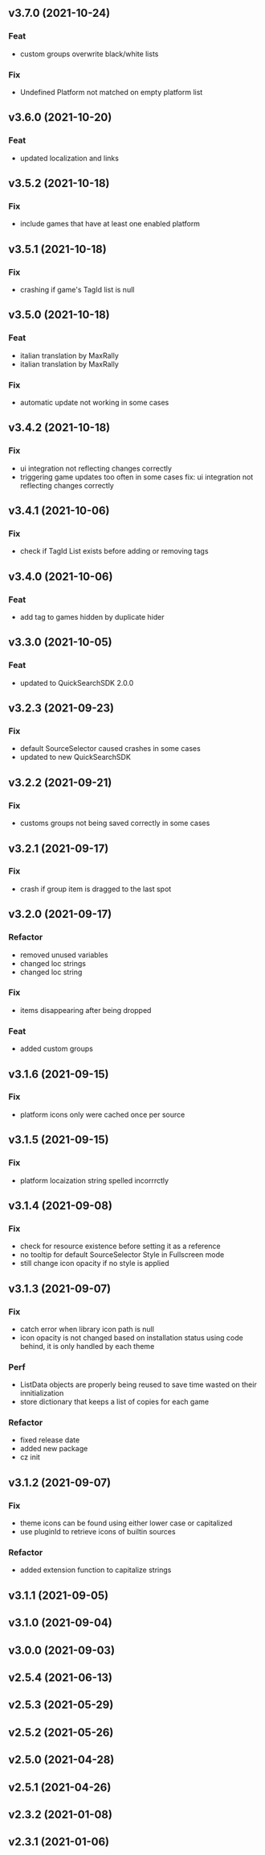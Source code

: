 ## v3.7.0 (2021-10-24)

### Feat

- custom groups overwrite black/white lists

### Fix

- Undefined Platform not matched on empty platform list

## v3.6.0 (2021-10-20)

### Feat

- updated localization and links

## v3.5.2 (2021-10-18)

### Fix

- include games that have at least one enabled platform

## v3.5.1 (2021-10-18)

### Fix

- crashing if game's TagId list is null

## v3.5.0 (2021-10-18)

### Feat

- italian translation by MaxRally
- italian translation by MaxRally

### Fix

- automatic update not working in some cases

## v3.4.2 (2021-10-18)

### Fix

- ui integration not reflecting changes correctly
- triggering game updates too often in some cases fix: ui integration not reflecting changes correctly

## v3.4.1 (2021-10-06)

### Fix

- check if TagId List exists before adding or removing tags

## v3.4.0 (2021-10-06)

### Feat

- add tag to games hidden by duplicate hider

## v3.3.0 (2021-10-05)

### Feat

- updated to QuickSearchSDK 2.0.0

## v3.2.3 (2021-09-23)

### Fix

- default SourceSelector caused crashes in some cases
- updated to new QuickSearchSDK

## v3.2.2 (2021-09-21)

### Fix

- customs groups not being saved correctly in some cases

## v3.2.1 (2021-09-17)

### Fix

- crash if group item is dragged to the last spot

## v3.2.0 (2021-09-17)

### Refactor

- removed unused variables
- changed loc strings
- changed loc string

### Fix

- items disappearing after being dropped

### Feat

- added custom groups

## v3.1.6 (2021-09-15)

### Fix

- platform icons only were cached once per source

## v3.1.5 (2021-09-15)

### Fix

- platform locaization string spelled incorrrctly

## v3.1.4 (2021-09-08)

### Fix

- check for resource existence before setting it as a reference
- no tooltip for default SourceSelector Style in Fullscreen mode
- still change icon opacity if no style is applied

## v3.1.3 (2021-09-07)

### Fix

- catch error when library icon path is null
- icon opacity is not changed based on installation status using code behind, it is only handled by each theme

### Perf

- ListData objects are properly being reused to save time wasted on their innitialization
- store dictionary that keeps a list of copies for each game

### Refactor

- fixed release date
- added new package
- cz init

## v3.1.2 (2021-09-07)

### Fix

- theme icons can be found using either lower case or capitalized
- use pluginId to retrieve icons of builtin sources

### Refactor

- added extension function to capitalize strings

## v3.1.1 (2021-09-05)

## v3.1.0 (2021-09-04)

## v3.0.0 (2021-09-03)

## v2.5.4 (2021-06-13)

## v2.5.3 (2021-05-29)

## v2.5.2 (2021-05-26)

## v2.5.0 (2021-04-28)

## v2.5.1 (2021-04-26)

## v2.3.2 (2021-01-08)

## v2.3.1 (2021-01-06)

